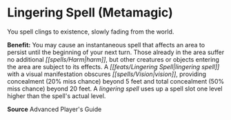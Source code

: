 ﻿---
cssclass: [feats]

---
# Lingering Spell (Metamagic)

You spell clings to existence, slowly fading from the world.

**Benefit:** You may cause an instantaneous spell that affects an area to persist until the beginning of your next turn. Those already in the area suffer no additional _[[spells/Harm|harm]]_, but other creatures or objects entering the area are subject to its effects. A _[[feats/Lingering Spell|lingering spell]]_ with a visual manifestation obscures _[[spells/Vision|vision]]_, providing concealment (20% miss chance) beyond 5 feet and total concealment (50% miss chance) beyond 20 feet. A _lingering spell_ uses up a spell slot one level higher than the spell's actual level.

**Source** Advanced Player's Guide